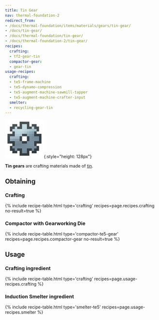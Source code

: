 ```yaml
---
title: Tin Gear
nav: thermal-foundation-2
redirect_from:
- /docs/thermal-foundation/items/materials/gears/tin-gear/
- /docs/tin-gear/
- /docs/thermal-foundation/tin-gear/
- /docs/thermal-foundation-2/tin-gear/
recipes:
  crafting:
  - tf2-gear-tin
  compactor-gear:
  - gear-tin
usage-recipes:
  crafting:
  - te5-frame-machine
  - te5-dynamo-compression
  - te5-augment-machine-sawmill-tapper
  - te5-augment-machine-crafter-input
  smelter:
  - recycling-gear-tin
---
```


![Tin gear](/assets/images/thermal-foundation-2/gear-tin.png){:style="height: 128px"}


**Tin gears** are crafting materials made of [tin](/docs/1.12/thermal-foundation-2/tin-ingot/).


Obtaining
---------

### Crafting
{% include recipe-table.html type='crafting' recipes=page.recipes.crafting no-result=true %}

### Compactor with Gearworking Die
{% include recipe-table.html type='compactor-te5-gear' recipes=page.recipes.compactor-gear no-result=true %}


Usage
-----

### Crafting ingredient
{% include recipe-table.html type='crafting' recipes=page.usage-recipes.crafting %}

### Induction Smelter ingredient
{% include recipe-table.html type='smelter-te5' recipes=page.usage-recipes.smelter %}
